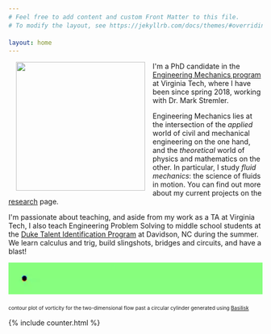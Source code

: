 ```yaml
---
# Feel free to add content and custom Front Matter to this file.
# To modify the layout, see https://jekyllrb.com/docs/themes/#overriding-theme-defaults

layout: home
---
```


<img src="https://emadmasroor.github.io/assets/emad4.webp" width="256" height="256" style="padding: 0 15px; float: left;"/> I'm a PhD candidate in the [Engineering Mechanics program](https://beam.vt.edu/graduate/mechanics.html) at Virginia Tech, where I have been since spring 2018, working with Dr. Mark Stremler.

Engineering Mechanics lies at the intersection of the _applied_ world of civil and mechanical engineering on the one hand, and the _theoretical_ world of physics and mathematics on the other. In particular, I study *fluid mechanics*: the science of fluids in motion. You can find out more about my current projects on the [research](/Research) page. 

I'm passionate about teaching, and aside from my work as a TA at Virginia Tech, I also teach Engineering Problem Solving to middle school students at the [Duke Talent Identification Program](https://tip.duke.edu/) at Davidson, NC during the summer. We learn calculus and trig, build slingshots, bridges and circuits, and have a blast! 

![von Karman street](/assets/vonKarmanStreet.webp)

<span style="font-size:10px;">contour plot of vorticity for the two-dimensional flow past a circular cylinder generated using [Basilisk](http://basilisk.fr)</span>

{% include counter.html %}
